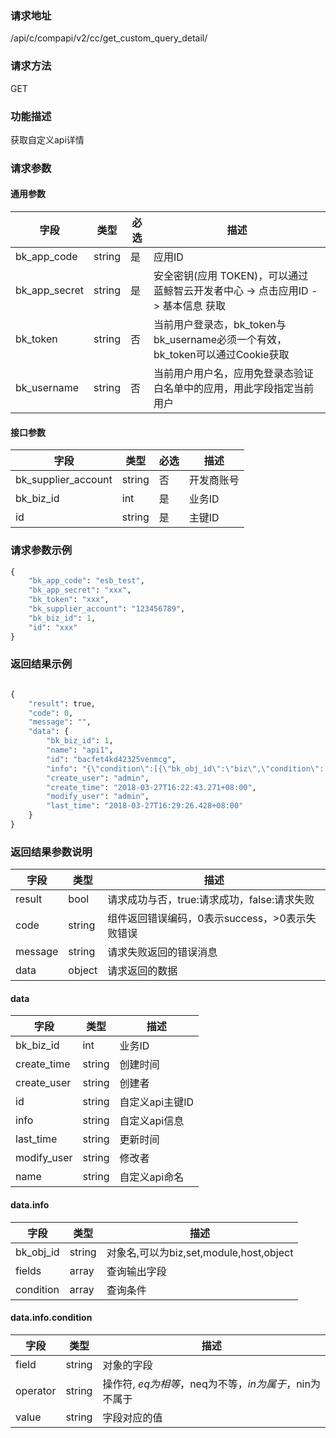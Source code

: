 
### 请求地址

/api/c/compapi/v2/cc/get_custom_query_detail/



### 请求方法

GET


### 功能描述

获取自定义api详情

### 请求参数


#### 通用参数

| 字段 | 类型 | 必选 |  描述 |
|-----------|------------|--------|------------|
| bk_app_code  |  string    | 是 | 应用ID     |
| bk_app_secret|  string    | 是 | 安全密钥(应用 TOKEN)，可以通过 蓝鲸智云开发者中心 -&gt; 点击应用ID -&gt; 基本信息 获取 |
| bk_token     |  string    | 否 | 当前用户登录态，bk_token与bk_username必须一个有效，bk_token可以通过Cookie获取 |
| bk_username  |  string    | 否 | 当前用户用户名，应用免登录态验证白名单中的应用，用此字段指定当前用户 |

#### 接口参数

| 字段      |  类型      | 必选   |  描述      |
|-----------|------------|--------|------------|
| bk_supplier_account | string     | 否     | 开发商账号 |
| bk_biz_id |  int     | 是     | 业务ID |
| id        |  string  | 是     | 主键ID |

### 请求参数示例

```python
{
    "bk_app_code": "esb_test",
    "bk_app_secret": "xxx",
    "bk_token": "xxx",
    "bk_supplier_account": "123456789",
    "bk_biz_id": 1,
    "id": "xxx"
}
```

### 返回结果示例

```python

{
    "result": true,
    "code": 0,
    "message": "",
    "data": {
        "bk_biz_id": 1,
        "name": "api1",
        "id": "bacfet4kd42325venmcg",
        "info": "{\"condition\":[{\"bk_obj_id\":\"biz\",\"condition\":[{\"field\":\"default\",\"operator\":\"$ne\",\"value\":1}],\"fields\":[]},{\"bk_obj_id\":\"set\",\"condition\":[],\"fields\":[]},{\"bk_obj_id\":\"module\",\"condition\":[],\"fields\":[]},{\"bk_obj_id\":\"host\",\"condition\":[{\"field\":\"bk_host_innerip\",\"operator\":\"$eq\",\"value\":\"127.0.0.1\"}],\"fields\":[\"bk_host_innerip\",\"bk_host_outerip\",\"bk_agent_status\"]}]}",
        "create_user": "admin",
        "create_time": "2018-03-27T16:22:43.271+08:00",
        "modify_user": "admin",
        "last_time": "2018-03-27T16:29:26.428+08:00"
    }
}
```

### 返回结果参数说明

| 字段      | 类型      | 描述      |
|-----------|-----------|-----------|
| result    | bool      | 请求成功与否，true:请求成功，false:请求失败 |
| code      | string    | 组件返回错误编码，0表示success，>0表示失败错误 |
| message   | string    | 请求失败返回的错误消息 |
| data      | object    | 请求返回的数据 |

#### data

| 字段      | 类型      | 描述      |
|-----------|-----------|-----------|
| bk_biz_id    | int          | 业务ID |
| create_time  | string       | 创建时间 |
| create_user  | string       | 创建者 |
| id           | string       | 自定义api主键ID |
| info         | string       | 自定义api信息 |
| last_time    | string       | 更新时间 |
| modify_user  | string       | 修改者 |
| name         | string       | 自定义api命名 |

#### data.info

| 字段      |  类型     |  描述      |
|-----------|------------|--------------------|
| bk_obj_id |  string   | 对象名,可以为biz,set,module,host,object |
| fields    |  array    | 查询输出字段 |
| condition |  array    | 查询条件 |

#### data.info.condition

| 字段      |  类型     |  描述      |
|-----------|------------|--------------------|
| field     |  string    | 对象的字段 |
| operator  |  string    | 操作符, $eq为相等，$neq为不等，$in为属于，$nin为不属于 |
| value     |  string    | 字段对应的值 |
